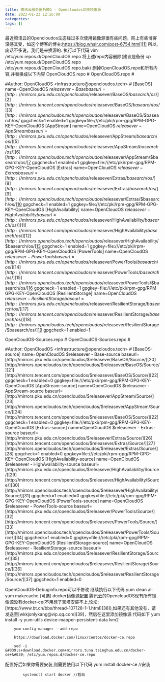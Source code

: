 ```yaml
---
title: 腾讯云服务器折腾1 - Opencloudos切换镜像源
date: 2023-01-23 12:26:00
categories: 
tags: []
---
```


最近腾讯云的Opencloudos生态经过多次使用镜像源很有些问题，网上有些博客深感其受，如这个博客的博主:[<a href="https://blog.whsir.com/post-6754.html">https://blog.whsir.com/post-6754.html][1]</a>    所以,废话不多说，我们是来换源的.    执行以下代码    vim /etc/yum.repos.d/OpenCloudOS.repo
将上述repo内容删除(建议是备份 cp /etc/yum.repos.d/OpenCloudOS.repo /etc/yum.repos.d/OpenCloudOS.repo.bak)    删掉OpenCloudOS.repo和所有内容,并替换成以下内容    OpenCloudOS.repo        # OpenCloudOS.repo
        #</p>
        #Author: OpenCloudOS &lt;infrastructure@opencloudos.tech&gt;
        #
        [BaseOS]
        name=OpenCloudOS $releasever - Base
        baseurl=[http://mirrors.pku.edu.cn/opencloudos/$releasever/BaseOS/$basearch/os/][2]
        [http://mirrors.tencent.com/opencloudos/$releasever/BaseOS/$basearch/os/][3]
        [http://mirrors.opencloudos.tech/opencloudos/$releasever/BaseOS/$basearch/os/][4]
        gpgcheck=1
        enabled=1
        gpgkey=file:///etc/pki/rpm-gpg/RPM-GPG-KEY-OpenCloudOS
        [AppStream]
        name=OpenCloudOS $releasever - AppStream
        baseurl=[http://mirrors.pku.edu.cn/opencloudos/$releasever/AppStream/$basearch/os/][5]
        [http://mirrors.tencent.com/opencloudos/$releasever/AppStream/$basearch/os/][6]
        [http://mirrors.opencloudos.tech/opencloudos/$releasever/AppStream/$basearch/os/][7]
        gpgcheck=1
        enabled=1
        gpgkey=file:///etc/pki/rpm-gpg/RPM-GPG-KEY-OpenCloudOS
        [Extras]
        name=OpenCloudOS $releasever - Extras
        baseurl=[http://mirrors.pku.edu.cn/opencloudos/$releasever/Extras/$basearch/os/][8]
        [http://mirrors.tencent.com/opencloudos/$releasever/Extras/$basearch/os/][9]
        [http://mirrors.opencloudos.tech/opencloudos/$releasever/Extras/$basearch/os/][10]
        gpgcheck=1
        enabled=1
        gpgkey=file:///etc/pki/rpm-gpg/RPM-GPG-KEY-OpenCloudOS
        [HighAvailability]
        name=OpenCloudOS $releasever - HighAvailability
        baseurl=[http://mirrors.pku.edu.cn/opencloudos/$releasever/HighAvailability/$basearch/os/][11]
        [http://mirrors.tencent.com/opencloudos/$releasever/HighAvailability/$basearch/os/][12]
        [http://mirrors.opencloudos.tech/opencloudos/$releasever/HighAvailability/$basearch/os/][13]
        gpgcheck=1
        enabled=1
        gpgkey=file:///etc/pki/rpm-gpg/RPM-GPG-KEY-OpenCloudOS
        [PowerTools]
        name=OpenCloudOS $releasever - PowerTools
        baseurl=[http://mirrors.pku.edu.cn/opencloudos/$releasever/PowerTools/$basearch/os/][14]
        [http://mirrors.tencent.com/opencloudos/$releasever/PowerTools/$basearch/os/][15]
        [http://mirrors.opencloudos.tech/opencloudos/$releasever/PowerTools/$basearch/os/][16]
        gpgcheck=1
        enabled=1
        gpgkey=file:///etc/pki/rpm-gpg/RPM-GPG-KEY-OpenCloudOS
        [ResilientStorage]
        name=OpenCloudOS $releasever - ResilientStorage
        baseurl=[http://mirrors.pku.edu.cn/opencloudos/$releasever/ResilientStorage/$basearch/os/][17]
        [http://mirrors.tencent.com/opencloudos/$releasever/ResilientStorage/$basearch/os/][18]
        [http://mirrors.opencloudos.tech/opencloudos/$releasever/ResilientStorage/$basearch/os/][19]
        gpgcheck=1
        enabled=1
<p>OpenCloudOS-Sources.repo        # OpenCloudOS-Sources.repo
        #</p>
        #Author: OpenCloudOS &lt;infrastructure@opencloudos.tech&gt;
        #
        [BaseOS-source]
        name=OpenCloudOS $releasever - Base-source
        baseurl=[http://mirrors.pku.edu.cn/opencloudos/$releasever/BaseOS/Source/][20]
        [http://mirrors.opencloudos.tech/opencloudos/$releasever/BaseOS/Source/][21]
        [http://mirrors.tencent.com/opencloudos/$releasever/BaseOS/Source/][22]
        gpgcheck=1
        enabled=0
        gpgkey=file:///etc/pki/rpm-gpg/RPM-GPG-KEY-OpenCloudOS
        [AppStream-source]
        name=OpenCloudOS $releasever - AppStream-source
        baseurl=[http://mirrors.pku.edu.cn/opencloudos/$releasever/AppStream/Source/][23]
        [http://mirrors.opencloudos.tech/opencloudos/$releasever/AppStream/Source/][24]
        [http://mirrors.tencent.com/opencloudos/$releasever/BaseOS/Source/][22]
        gpgcheck=1
        enabled=0
        gpgkey=file:///etc/pki/rpm-gpg/RPM-GPG-KEY-OpenCloudOS
        [Extras-source]
        name=OpenCloudOS $releasever - Extras-source
        baseurl=[http://mirrors.pku.edu.cn/opencloudos/$releasever/Extras/Source/][26]
        [http://mirrors.tencent.com/opencloudos/$releasever/Extras/Source/][27]
        [http://mirrors.opencloudos.tech/opencloudos/$releasever/Extras/Source/][28]
        gpgcheck=1
        enabled=0
        gpgkey=file:///etc/pki/rpm-gpg/RPM-GPG-KEY-OpenCloudOS
        [HighAvailability-source]
        name=OpenCloudOS $releasever - HighAvailability-source
        baseurl=[http://mirrors.pku.edu.cn/opencloudos/$releasever/HighAvailability/Source/][29]
        [http://mirrors.tencent.com/opencloudos/$releasever/HighAvailability/Source/][30]
        [http://mirrors.opencloudos.tech/opencloudos/$releasever/HighAvailability/Source/][31]
        gpgcheck=1
        enabled=0
        gpgkey=file:///etc/pki/rpm-gpg/RPM-GPG-KEY-OpenCloudOS
        [PowerTools-source]
        name=OpenCloudOS $releasever - PowerTools-source
        baseurl=[http://mirrors.pku.edu.cn/opencloudos/$releasever/PowerTools/Source/][32]
        [http://mirrors.tencent.com/opencloudos/$releasever/PowerTools/Source/][33]
        [http://mirrors.opencloudos.tech/opencloudos/$releasever/PowerTools/Source/][34]
        gpgcheck=1
        enabled=0
        gpgkey=file:///etc/pki/rpm-gpg/RPM-GPG-KEY-OpenCloudOS
        [ResilientStorage-source]
        name=OpenCloudOS $releasever - ResilientStorage-source
        baseurl=[http://mirrors.pku.edu.cn/opencloudos/$releasever/ResilientStorage/Source/][35]
        [http://mirrors.tencent.com/opencloudos/$releasever/ResilientStorage/Source/][36]
        [http://mirrors.opencloudos.tech/opencloudos/$releasever/ResilientStorage/Source/][37]
        gpgcheck=1
        enabled=0
<p>OpenCloudOS-Debuginfo.repo可以不修改
继续执行以下代码        yum clean all
        yum makecache
(可选) docker镜像源配置    腾讯云的OpencloudOS现有所有镜像源没有docker-ce(不用想了宝塔安装不上,论坛:[https://www.bt.cn/bbs/thread-107128-1-1.html][38]),如果还有其他没有，请发送至[wkkjonlykang@vip.qq.com][39]，然后在这里添加镜像源    代码如下        yum install -y yum-utils device-mapper-persistent-data lvm2
        
        yum-config-manager --add-repo 
        
        https://download.docker.com/linux/centos/docker-ce.repo
        
        sed -i &#039;s+download.docker.com+mirrors.tuna.tsinghua.edu.cn/docker-ce+&#039; /etc/yum.repos.d/docker-ce.repo
        
配置好后如果你需要安装,则需要使用以下代码            yum install docker-ce //安装
        
            systemctl start docker //启动
        


[1]: https://blog.whsir.com/post-6754.html
[2]: http://mirrors.pku.edu.cn/opencloudos/$releasever/BaseOS/$basearch/os/
[3]: http://mirrors.tencent.com/opencloudos/$releasever/BaseOS/$basearch/os/
[4]: http://mirrors.opencloudos.tech/opencloudos/$releasever/BaseOS/$basearch/os/
[5]: http://mirrors.pku.edu.cn/opencloudos/$releasever/AppStream/$basearch/os/
[6]: http://mirrors.tencent.com/opencloudos/$releasever/AppStream/$basearch/os/
[7]: http://mirrors.opencloudos.tech/opencloudos/$releasever/AppStream/$basearch/os/
[8]: http://mirrors.pku.edu.cn/opencloudos/$releasever/Extras/$basearch/os/
[9]: http://mirrors.tencent.com/opencloudos/$releasever/Extras/$basearch/os/
[10]: http://mirrors.opencloudos.tech/opencloudos/$releasever/Extras/$basearch/os/
[11]: http://mirrors.pku.edu.cn/opencloudos/$releasever/HighAvailability/$basearch/os/
[12]: http://mirrors.tencent.com/opencloudos/$releasever/HighAvailability/$basearch/os/
[13]: http://mirrors.opencloudos.tech/opencloudos/$releasever/HighAvailability/$basearch/os/
[14]: http://mirrors.pku.edu.cn/opencloudos/$releasever/PowerTools/$basearch/os/
[15]: http://mirrors.tencent.com/opencloudos/$releasever/PowerTools/$basearch/os/
[16]: http://mirrors.opencloudos.tech/opencloudos/$releasever/PowerTools/$basearch/os/
[17]: http://mirrors.pku.edu.cn/opencloudos/$releasever/ResilientStorage/$basearch/os/
[18]: http://mirrors.tencent.com/opencloudos/$releasever/ResilientStorage/$basearch/os/
[19]: http://mirrors.opencloudos.tech/opencloudos/$releasever/ResilientStorage/$basearch/os/
[20]: http://mirrors.pku.edu.cn/opencloudos/$releasever/BaseOS/Source/
[21]: http://mirrors.opencloudos.tech/opencloudos/$releasever/BaseOS/Source/
[22]: http://mirrors.tencent.com/opencloudos/$releasever/BaseOS/Source/
[23]: http://mirrors.pku.edu.cn/opencloudos/$releasever/AppStream/Source/
[24]: http://mirrors.opencloudos.tech/opencloudos/$releasever/AppStream/Source/
[25]: http://mirrors.tencent.com/opencloudos/$releasever/BaseOS/Source/
[26]: http://mirrors.pku.edu.cn/opencloudos/$releasever/Extras/Source/
[27]: http://mirrors.tencent.com/opencloudos/$releasever/Extras/Source/
[28]: http://mirrors.opencloudos.tech/opencloudos/$releasever/Extras/Source/
[29]: http://mirrors.pku.edu.cn/opencloudos/$releasever/HighAvailability/Source/
[30]: http://mirrors.tencent.com/opencloudos/$releasever/HighAvailability/Source/
[31]: http://mirrors.opencloudos.tech/opencloudos/$releasever/HighAvailability/Source/
[32]: http://mirrors.pku.edu.cn/opencloudos/$releasever/PowerTools/Source/
[33]: http://mirrors.tencent.com/opencloudos/$releasever/PowerTools/Source/
[34]: http://mirrors.opencloudos.tech/opencloudos/$releasever/PowerTools/Source/
[35]: http://mirrors.pku.edu.cn/opencloudos/$releasever/ResilientStorage/Source/
[36]: http://mirrors.tencent.com/opencloudos/$releasever/ResilientStorage/Source/
[37]: http://mirrors.opencloudos.tech/opencloudos/$releasever/ResilientStorage/Source/
[38]: https://www.bt.cn/bbs/thread-107128-1-1.html
[39]: mailto:wkkjonlykang@vip.qq.com
